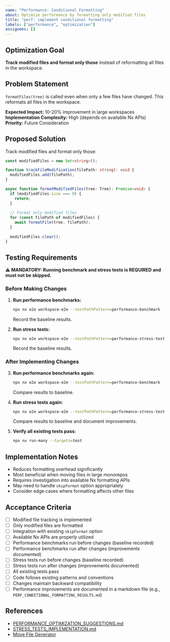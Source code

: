 ```yaml
---
name: "Performance: Conditional Formatting"
about: Optimize performance by formatting only modified files
title: "perf: implement conditional formatting"
labels: ["performance", "optimization"]
assignees: []
---
```


## Optimization Goal

**Track modified files and format only those** instead of reformatting all files in the workspace.

## Problem Statement

`formatFiles(tree)` is called even when only a few files have changed. This reformats all files in the workspace.

**Expected Impact:** 10-20% improvement in large workspaces  
**Implementation Complexity:** High (depends on available Nx APIs)  
**Priority:** Future Consideration

## Proposed Solution

Track modified files and format only those:

```typescript
const modifiedFiles = new Set<string>();

function trackFileModification(filePath: string): void {
  modifiedFiles.add(filePath);
}

async function formatModifiedFiles(tree: Tree): Promise<void> {
  if (modifiedFiles.size === 0) {
    return;
  }
  
  // Format only modified files
  for (const filePath of modifiedFiles) {
    await formatFile(tree, filePath);
  }
  
  modifiedFiles.clear();
}
```

## Testing Requirements

⚠️ **MANDATORY: Running benchmark and stress tests is REQUIRED and must not be skipped.**

### Before Making Changes

1. **Run performance benchmarks:**
   ```bash
   npx nx e2e workspace-e2e --testPathPattern=performance-benchmark
   ```
   Record the baseline results.

2. **Run stress tests:**
   ```bash
   npx nx e2e workspace-e2e --testPathPattern=performance-stress-test
   ```
   Record the baseline results.

### After Implementing Changes

3. **Run performance benchmarks again:**
   ```bash
   npx nx e2e workspace-e2e --testPathPattern=performance-benchmark
   ```
   Compare results to baseline.

4. **Run stress tests again:**
   ```bash
   npx nx e2e workspace-e2e --testPathPattern=performance-stress-test
   ```
   Compare results to baseline and document improvements.

5. **Verify all existing tests pass:**
   ```bash
   npx nx run-many --targets=test
   ```

## Implementation Notes

- Reduces formatting overhead significantly
- Most beneficial when moving files in large monorepos
- Requires investigation into available Nx formatting APIs
- May need to handle `skipFormat` option appropriately
- Consider edge cases where formatting affects other files

## Acceptance Criteria

- [ ] Modified file tracking is implemented
- [ ] Only modified files are formatted
- [ ] Integration with existing `skipFormat` option
- [ ] Available Nx APIs are properly utilized
- [ ] Performance benchmarks run before changes (baseline recorded)
- [ ] Performance benchmarks run after changes (improvements documented)
- [ ] Stress tests run before changes (baseline recorded)
- [ ] Stress tests run after changes (improvements documented)
- [ ] All existing tests pass
- [ ] Code follows existing patterns and conventions
- [ ] Changes maintain backward compatibility
- [ ] Performance improvements are documented in a markdown file (e.g., `PERF_CONDITIONAL_FORMATTING_RESULTS.md`)

## References

- [PERFORMANCE_OPTIMIZATION_SUGGESTIONS.md](../PERFORMANCE_OPTIMIZATION_SUGGESTIONS.md#14-conditional-formatting)
- [STRESS_TESTS_IMPLEMENTATION.md](../STRESS_TESTS_IMPLEMENTATION.md)
- [Move File Generator](../packages/workspace/src/generators/move-file/README.md)
